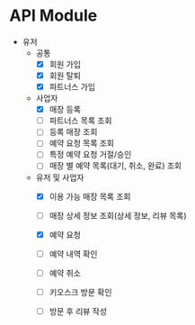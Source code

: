# API Module

- 유저
  - 공통
    - [x] 회원 가입
    - [x] 회원 탈퇴
    - [x] 파트너스 가입
  - 사업자
    - [x] 매장 등록
    - [ ] 파트너스 목록 조회
    - [ ] 등록 매장 조회
    - [ ] 예약 요청 목록 조회
    - [ ] 특정 예약 요청 거절/승인
    - [ ] 매장 별 예약 목록(대기, 취소, 완료) 조회
  - 유저 및 사업자
    - [x] 이용 가능 매장 목록 조회
    - [ ] 매장 상세 정보 조회(상세 정보, 리뷰 목록)
    - [x] 예약 요청
    - [ ] 예약 내역 확인
    - [ ] 예약 취소
    - [ ] 키오스크 방문 확인
    - [ ] 방문 후 리뷰 작성

